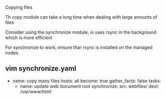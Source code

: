 Copying files

Th copy module can take a long time when dealing with large amounts of files

Consider using the synchronize module, is uses rsync in the background which is more efficient

For synchronize to work, ensure thar rsync is installed on the managed nodes

vim synchronize.yaml
---
- name: copy many files
  hosts: all
  become: true
  gather_facts: false
  tasks:
  - name: update web document root
    synchronize:
      src: webfiles/
      dest: /var/www/html
